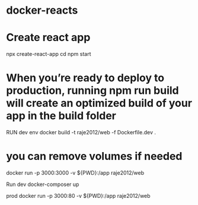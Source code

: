 # docker-reacts

# Create react app 
npx create-react-app <app-name>
cd <app-name>
npm start
  
# When you’re ready to deploy to production, running npm run build will create an optimized build of your app in the build folder
  
RUN dev env
  docker build -t raje2012/web -f Dockerfile.dev .
  # you can remove volumes if needed
  docker run  -p 3000:3000 -v ${PWD}:/app raje2012/web

  
Run dev
  docker-composer up
  
prod 
  docker run  -p 3000:80 -v ${PWD}:/app raje2012/web
